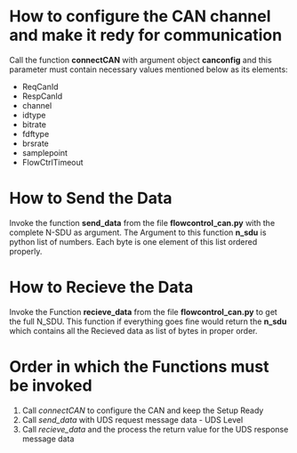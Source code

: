 # How to configure the CAN channel and make it redy for communication

Call the function **connectCAN** with argument object **canconfig** and this parameter must contain necessary values mentioned below as its elements:
- ReqCanId  
- RespCanId 
- channel
- idtype
- bitrate
- fdftype
- brsrate
- samplepoint
- FlowCtrlTimeout

# How to Send the Data 
Invoke the function **send_data** from the file **flowcontrol_can.py** with the complete N-SDU as argument. The Argument to this function **n_sdu** is python list of numbers. Each byte is one element of this list ordered properly.

# How to Recieve the Data
Invoke the Function **recieve_data** from the file **flowcontrol_can.py** to get the full N_SDU. This function if everything goes fine would return the **n_sdu** which contains all the Recieved data as list of bytes in proper order. 

# Order in which the Functions must be invoked
1. Call *connectCAN* to configure the CAN and keep the Setup Ready
2. Call *send_data* with UDS request message data - UDS Level
3. Call *recieve_data* and the process the return value for the UDS response message data
